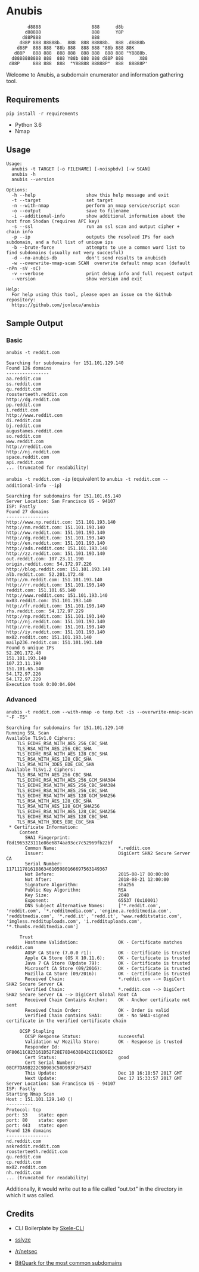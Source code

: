 # Anubis

            d8888                   888      d8b
           d88888                   888      Y8P
          d88P888                   888
         d88P 888 88888b.  888  888 88888b.  888 .d8888b
        d88P  888 888 "88b 888  888 888 "88b 888 88K
       d88P   888 888  888 888  888 888  888 888 "Y8888b.
      d8888888888 888  888 Y88b 888 888 d88P 888      X88
     d88P     888 888  888  "Y88888 88888P"  888  88888P'

Welcome to Anubis, a subdomain enumerator and information gathering tool.

## Requirements

``pip install -r requirements``

* Python 3.6
* Nmap

## Usage

    Usage:
      anubis -t TARGET [-o FILENAME] [-noispbdv] [-w SCAN]
      anubis -h
      anubis --version
      
    Options:
      -h --help                   show this help message and exit
      -t --target                 set target
      -n --with-nmap              perform an nmap service/script scan
      -o --output                 save to filename
      -i --additional-info        show additional information about the host from Shodan (requires API key)
      -s --ssl                    run an ssl scan and output cipher + chain info
      -p --ip                     outputs the resolved IPs for each subdomain, and a full list of unique ips
      -b --brute-force            attempts to use a common word list to find subdomains (usually not very succesful)
      -d --no-anubis-db           don't send results to anubisdb
      -w --overwrite-nmap-scan SCAN  overwrite default nmap scan (default -nPn -sV -sC)
      -v --verbose                print debug info and full request output
      --version                   show version and exit
      
    Help:
      For help using this tool, please open an issue on the Github repository:
      https://github.com/jonluca/anubis 
          
## Sample Output

### Basic
```anubis -t reddit.com``` 

```
Searching for subdomains for 151.101.129.140
Found 126 domains
----------------
aa.reddit.com
ss.reddit.com
qu.reddit.com
roosterteeth.reddit.com
http://dg.reddit.com
pp.reddit.com
i.reddit.com
http://www.reddit.com
di.reddit.com
bj.reddit.com
augustames.reddit.com
so.reddit.com
www.reddit.com
http://reddit.com
http://nj.reddit.com
space.reddit.com
api.reddit.com
... (truncated for readability)
```

`anubis -t reddit.com -ip` (equivalent to `anubis -t reddit.com --additional-info --ip`)

```
Searching for subdomains for 151.101.65.140
Server Location: San Francisco US - 94107
ISP: Fastly
Found 27 domains
----------------
http://www.np.reddit.com: 151.101.193.140
http://nm.reddit.com: 151.101.193.140
http://ww.reddit.com: 151.101.193.140
http://dg.reddit.com: 151.101.193.140
http://en.reddit.com: 151.101.193.140
http://ads.reddit.com: 151.101.193.140
http://zz.reddit.com: 151.101.193.140
out.reddit.com: 107.23.11.190
origin.reddit.com: 54.172.97.226
http://blog.reddit.com: 151.101.193.140
alb.reddit.com: 52.201.172.48
http://m.reddit.com: 151.101.193.140
http://rr.reddit.com: 151.101.193.140
reddit.com: 151.101.65.140
http://www.reddit.com: 151.101.193.140
mx03.reddit.com: 151.101.193.140
http://fr.reddit.com: 151.101.193.140
rhs.reddit.com: 54.172.97.229
http://np.reddit.com: 151.101.193.140
http://nj.reddit.com: 151.101.193.140
http://re.reddit.com: 151.101.193.140
http://iy.reddit.com: 151.101.193.140
mx02.reddit.com: 151.101.193.140
mailp236.reddit.com: 151.101.193.140
Found 6 unique IPs
52.201.172.48
151.101.193.140
107.23.11.190
151.101.65.140
54.172.97.226
54.172.97.229
Execution took 0:00:04.604
```

### Advanced
```anubis -t reddit.com --with-nmap -o temp.txt -is --overwrite-nmap-scan "-F -T5"``` 

```
Searching for subdomains for 151.101.129.140
Running SSL Scan
Available TLSv1.0 Ciphers:
    TLS_ECDHE_RSA_WITH_AES_256_CBC_SHA
    TLS_RSA_WITH_AES_256_CBC_SHA
    TLS_ECDHE_RSA_WITH_AES_128_CBC_SHA
    TLS_RSA_WITH_AES_128_CBC_SHA
    TLS_RSA_WITH_3DES_EDE_CBC_SHA
Available TLSv1.2 Ciphers:
    TLS_RSA_WITH_AES_256_CBC_SHA
    TLS_ECDHE_RSA_WITH_AES_256_GCM_SHA384
    TLS_ECDHE_RSA_WITH_AES_256_CBC_SHA384
    TLS_ECDHE_RSA_WITH_AES_256_CBC_SHA
    TLS_ECDHE_RSA_WITH_AES_128_GCM_SHA256
    TLS_RSA_WITH_AES_128_CBC_SHA
    TLS_RSA_WITH_AES_128_GCM_SHA256
    TLS_ECDHE_RSA_WITH_AES_128_CBC_SHA256
    TLS_ECDHE_RSA_WITH_AES_128_CBC_SHA
    TLS_RSA_WITH_3DES_EDE_CBC_SHA
 * Certificate Information:
     Content
       SHA1 Fingerprint:                  f8d1965323111e86e6874aa93cc7c52969fb22bf
       Common Name:                       *.reddit.com
       Issuer:                            DigiCert SHA2 Secure Server CA
       Serial Number:                     11711178161886346105980166697563149367
       Not Before:                        2015-08-17 00:00:00
       Not After:                         2018-08-21 12:00:00
       Signature Algorithm:               sha256
       Public Key Algorithm:              RSA
       Key Size:                          2048
       Exponent:                          65537 (0x10001)
       DNS Subject Alternative Names:     ['*.reddit.com', 'reddit.com', '*.redditmedia.com', 'engine.a.redditmedia.com', 'redditmedia.com', '*.redd.it', 'redd.it', 'www.redditstatic.com', 'imgless.reddituploads.com', 'i.reddituploads.com', '*.thumbs.redditmedia.com']

     Trust
       Hostname Validation:               OK - Certificate matches reddit.com
       AOSP CA Store (7.0.0 r1):          OK - Certificate is trusted
       Apple CA Store (OS X 10.11.6):     OK - Certificate is trusted
       Java 7 CA Store (Update 79):       OK - Certificate is trusted
       Microsoft CA Store (09/2016):      OK - Certificate is trusted
       Mozilla CA Store (09/2016):        OK - Certificate is trusted
       Received Chain:                    *.reddit.com --> DigiCert SHA2 Secure Server CA
       Verified Chain:                    *.reddit.com --> DigiCert SHA2 Secure Server CA --> DigiCert Global Root CA
       Received Chain Contains Anchor:    OK - Anchor certificate not sent
       Received Chain Order:              OK - Order is valid
       Verified Chain contains SHA1:      OK - No SHA1-signed certificate in the verified certificate chain

     OCSP Stapling
       OCSP Response Status:              successful
       Validation w/ Mozilla Store:       OK - Response is trusted
       Responder Id:                      0F80611C823161D52F28E78D4638B42CE1C6D9E2
       Cert Status:                       good
       Cert Serial Number:                08CF7DA9B222C9D983C50D993F2F5437
       This Update:                       Dec 10 16:18:57 2017 GMT
       Next Update:                       Dec 17 15:33:57 2017 GMT
Server Location: San Francisco US - 94107
ISP: Fastly
Starting Nmap Scan
Host : 151.101.129.140 ()
----------
Protocol: tcp
port: 53	state: open
port: 80	state: open
port: 443	state: open
Found 126 domains
----------------
nd.reddit.com
askreddit.reddit.com
roosterteeth.reddit.com
qu.reddit.com
cp.reddit.com
mx02.reddit.com
nh.reddit.com
... (truncated for readability)
```

Additionally, it would write out to a file called "out.txt" in the directory in which it was called.


## Credits

* CLI Boilerplate by [Skele-CLI](https://github.com/rdegges/skele-cli)

* [sslyze](https://github.com/nabla-c0d3/sslyze)

* [/r/netsec](https://reddit.com/r/netsec)

* [BitQuark for the most common subdomains](https://github.com/bitquark/dnspop/tree/master/results)